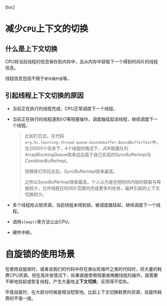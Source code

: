 [toc]

# 减少`CPU`上下文的切换

## 什么是上下文切换

CPU将当前线程的信息保存到内存中，且从内存中获取下一个得到时间片的线程信息。

线程信息包括不限于`寄存器的值`等。

## 引起线程上下文切换的原因

- 当前正在执行的线程完成，CPU正常调度下一个线程。

- 当前正在执行的线程遇到I/O等阻塞操作，调度器挂起该线程，继续调度下一个线程。

  > 比如打日志，在代码`org.hc.learning.thread.queue.boundebuffer.BoundBufferTest`中，在20000个任务下，4个线程的情况下，JDK阻塞队列ArrayBlockingQueue效率远远高于自己实现的SyncBufferImpl与ConditionBufferImpl。
  >
  > 但移除打印日志后，SyncBufferImpl效率最高。
  >
  > 之所以SyncBufferImpl效率最高，个人认为是在短时间内锁的获取与释放较少，允许线程在时间片范围内完成更多的任务，最终引起的上下文切换较少。

- 多个线程抢占锁资源，当前线程未得到锁，被调度器挂起，继续调度下一个线程。

- 调用`sleep()`等方法让出CPU。

- 硬件中断。

# 自旋锁的使用场景

在使用自旋锁时，或者说我们的代码中存在类似死循环之类的代码时，将大量的耗费CPU资源。但在高并发情况下，如果直接使用阻塞或唤醒线程的操作，就需要不断地挂起或恢复线程，产生大量地**上下文切换**，反而得不偿失。

毕竟自旋时，在大部分时候是相当短暂地。比起上下文切换耗费的资源，自旋所耗费的不值一提。